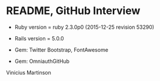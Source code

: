 # README, GitHub Interview


* Ruby version = ruby 2.3.0p0 (2015-12-25 revision 53290)

* Rails version = 5.0.0

* Gem: Twitter Bootstrap, FontAwesome

* Gem: OmniauthGitHub

Vinicius Martinson